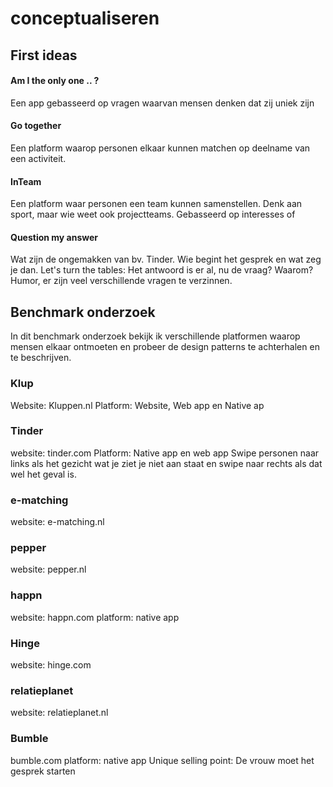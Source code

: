 # conceptualiseren

## First ideas
#### Am I the only one .. ?
Een app gebasseerd op vragen waarvan mensen denken dat zij uniek zijn

#### Go together
Een platform waarop personen elkaar kunnen matchen op deelname van een activiteit.

#### InTeam
Een platform waar personen een team kunnen samenstellen. Denk aan sport, maar wie weet ook projectteams.
Gebasseerd op interesses of

#### Question my answer
Wat zijn de ongemakken van bv. Tinder. Wie begint het gesprek en wat zeg je dan. Let's turn the tables: Het antwoord is er al, nu de vraag?
Waarom? Humor, er zijn veel verschillende vragen te verzinnen.

## Benchmark onderzoek
In dit benchmark onderzoek bekijk ik verschillende platformen waarop mensen elkaar ontmoeten en probeer de design patterns te achterhalen en te beschrijven.

### Klup
Website: Kluppen.nl
Platform: Website, Web app en Native ap

### Tinder
website: tinder.com
Platform: Native app en web app
Swipe personen naar links als het gezicht wat je ziet je niet aan staat en swipe naar rechts als dat wel het geval is.


### e-matching
website: e-matching.nl


### pepper
website: pepper.nl


### happn
website: happn.com
platform: native app


### Hinge
website: hinge.com


### relatieplanet
website: relatieplanet.nl

### Bumble
bumble.com
platform: native app
Unique selling point: De vrouw moet het gesprek starten
